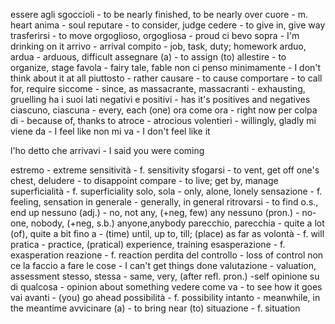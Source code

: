 essere agli sgoccioli - to be nearly finished, to be nearly over
cuore - m. heart
anima - soul
reputare - to consider, judge
cedere - to give in, give way
trasferirsi - to move
orgoglioso, orgogliosa - proud
ci bevo sopra - I'm drinking on it
arrivo - arrival
compito - job, task, duty; homework
arduo, ardua - arduous, difficult
assegnare (a) - to assign (to)
allestire - to organize, stage
favola - fairy tale, fable
non ci penso minimamente - I don't think about it at all
piuttosto - rather
causare - to cause
comportare - to call for, require
siccome - since, as
massacrante, massacranti - exhausting, gruelling
ha i suoi lati negativi e positivi - has it's positives and negatives
ciascuno, ciascuna - every, each (one)
ora come ora - right now
per colpa di - because of, thanks to
atroce - atrocious
volentieri - willingly, gladly
mi viene da - I feel like
non mi va - I don't feel like it

l'ho detto che arrivavi - I said you were coming

estremo - extreme
sensitività - f. sensitivity
sfogarsi - to vent, get off one's chest, 
deludere - to disappoint
compare - to live; get by, manage
superficialità - f. superficiality
solo, sola - only, alone, lonely
sensazione - f. feeling, sensation
in generale - generally, in general
ritrovarsi - to find o.s., end up
nessuno (adj.) - no, not any, (+neg, few) any
nessuno (pron.) - no-one, nobody, (+neg, s.b.) anyone,anybody 
parecchio, parecchia - quite a lot (of), quite a bit
fino a - (time) until, up to, till; (place) as far as
volontà - f. will
pratica - practice, (pratical) experience, training
esasperazione - f. exasperation
reazione - f. reaction
perdita del controllo - loss of control
non ce la faccio a fare le cose - I can't get things done
valutazione - valuation, assessment
stesso, stessa - same, very, (after refl. pron.) -self
opinione su di qualcosa - opinion about something
vedere come va - to see how it goes
vai avanti - (you) go ahead
possibilità - f. possibility
intanto - meanwhile, in the meantime
avvicinare (a) - to bring near (to)
situazione - f. situation